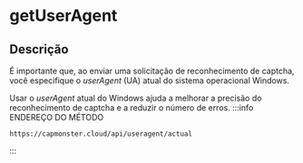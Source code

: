 ﻿---
sidebar_position: 4
sidebar_label: getUserAgent 
---

# getUserAgent

## Descrição

É importante que, ao enviar uma solicitação de reconhecimento de captcha, você especifique o *userAgent* (UA) atual do sistema operacional Windows.

Usar o *userAgent* atual do Windows ajuda a melhorar a precisão do reconhecimento de captcha e a reduzir o número de erros.
:::info ENDEREÇO DO MÉTODO
```http
https://capmonster.cloud/api/useragent/actual
```
:::